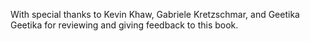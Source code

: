 With special thanks to Kevin Khaw, Gabriele Kretzschmar, and Geetika Geetika for reviewing and giving feedback to this book.